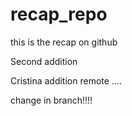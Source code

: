 # recap_repo
this is the recap on github

Second addition


Cristina addition remote
 ....


change in branch!!!!
